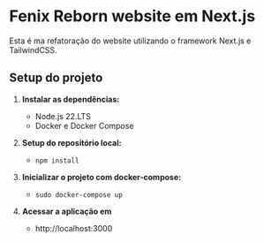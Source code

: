 # Fenix Reborn website em Next.js
Esta é ma refatoração do website utilizando o framework Next.js e TailwindCSS.
## Setup do projeto

1. **Instalar as dependências:**
    - Node.js 22.LTS
    - Docker e Docker Compose
2. **Setup do repositório local:**
    - `npm install`

3. **Inicializar o projeto com docker-compose:**
    - `sudo docker-compose up`
4. **Acessar a aplicação em**
    - http://localhost:3000